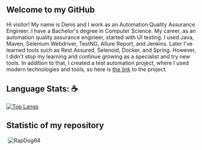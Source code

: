 ## Welcome to my GitHub

Hi visitor! My name is Denis and I work as an Automation Quality Assurance Engineer. I have a Bachelor's degree in Computer Science.
My career, as an automation quality assurance engineer, started with UI testing. I used Java, Maven, Selenium Webdriver, TestNG, Allure Report, and Jenkins. 
Later I've learned tools such as Rest Assured, Selenoid, Docker, and Spring. However, I didn't stop my learning and continue growing as a specialist and try new tools. In addition to that,
I created a test automation project, where I used modern technologies and tools, so here is [the link](https://github.com/RapDog64/webshop-automation-practice#readme) to the project.

## Language Stats: :coffee:
[![Top Langs](https://github-readme-stats.vercel.app/api/top-langs/?username=RapDog64&layout=compact)](https://github.com/RapDog64)

    
## Statistic of my repository
<p>&nbsp;<img align="center" src="https://github-readme-stats.vercel.app/api?username=RapDog64&theme=vue&show_icons=true&locale=en" alt="RapDog64" /></p>
